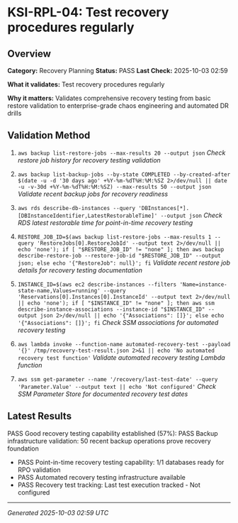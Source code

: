 # KSI-RPL-04: Test recovery procedures regularly

## Overview

**Category:** Recovery Planning
**Status:** PASS
**Last Check:** 2025-10-03 02:59

**What it validates:** Test recovery procedures regularly

**Why it matters:** Validates comprehensive recovery testing from basic restore validation to enterprise-grade chaos engineering and automated DR drills

## Validation Method

1. `aws backup list-restore-jobs --max-results 20 --output json`
   *Check restore job history for recovery testing validation*

2. `aws backup list-backup-jobs --by-state COMPLETED --by-created-after $(date -u -d '30 days ago' +%Y-%m-%dT%H:%M:%SZ 2>/dev/null || date -u -v-30d +%Y-%m-%dT%H:%M:%SZ) --max-results 50 --output json`
   *Validate recent backup jobs for recovery readiness*

3. `aws rds describe-db-instances --query 'DBInstances[*].[DBInstanceIdentifier,LatestRestorableTime]' --output json`
   *Check RDS latest restorable time for point-in-time recovery testing*

4. `RESTORE_JOB_ID=$(aws backup list-restore-jobs --max-results 1 --query 'RestoreJobs[0].RestoreJobId' --output text 2>/dev/null || echo 'none'); if [ "$RESTORE_JOB_ID" != "none" ]; then aws backup describe-restore-job --restore-job-id "$RESTORE_JOB_ID" --output json; else echo '{"RestoreJob": null}'; fi`
   *Validate recent restore job details for recovery testing documentation*

5. `INSTANCE_ID=$(aws ec2 describe-instances --filters 'Name=instance-state-name,Values=running' --query 'Reservations[0].Instances[0].InstanceId' --output text 2>/dev/null || echo 'none'); if [ "$INSTANCE_ID" != "none" ]; then aws ssm describe-instance-associations --instance-id "$INSTANCE_ID" --output json 2>/dev/null || echo '{"Associations": []}'; else echo '{"Associations": []}'; fi`
   *Check SSM associations for automated recovery testing*

6. `aws lambda invoke --function-name automated-recovery-test --payload '{}' /tmp/recovery-test-result.json 2>&1 || echo 'No automated recovery test function'`
   *Validate automated recovery testing Lambda function*

7. `aws ssm get-parameter --name '/recovery/last-test-date' --query 'Parameter.Value' --output text || echo 'Not configured'`
   *Check SSM Parameter Store for documented recovery test dates*

## Latest Results

PASS Good recovery testing capability established (57%): PASS Backup infrastructure validation: 50 recent backup operations prove recovery foundation
- PASS Point-in-time recovery testing capability: 1/1 databases ready for RPO validation
- PASS Automated recovery testing infrastructure available
- PASS Recovery test tracking: Last test execution tracked - Not configured

---
*Generated 2025-10-03 02:59 UTC*